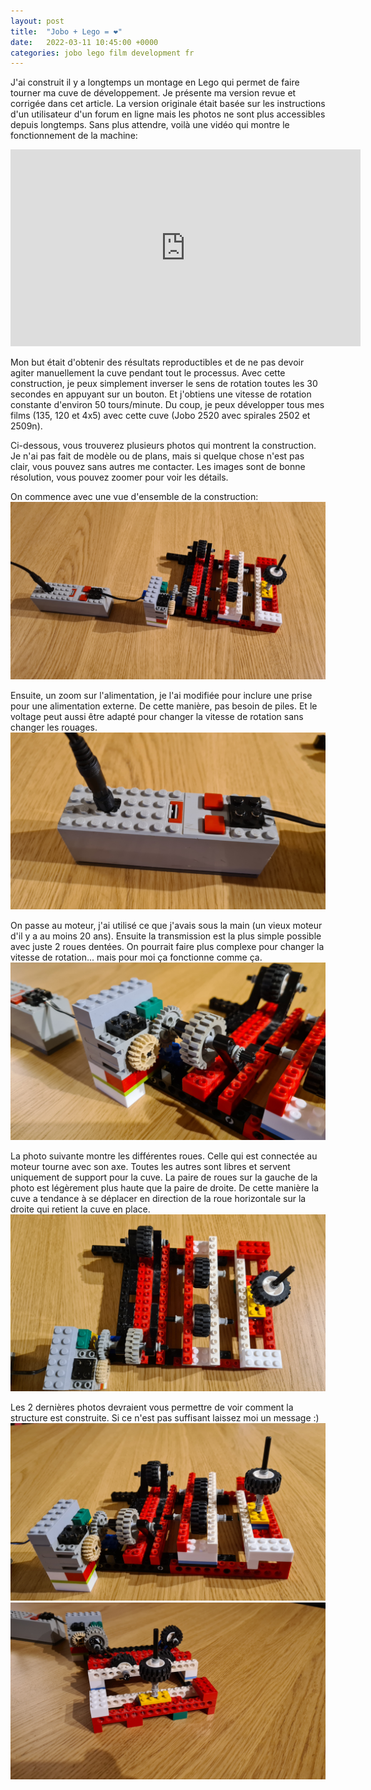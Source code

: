```yaml
---
layout: post
title:  "Jobo + Lego = ❤"
date:   2022-03-11 10:45:00 +0000
categories: jobo lego film development fr
---
```

J'ai construit il y a longtemps un montage en Lego qui permet de faire tourner ma cuve de développement. Je présente ma version revue et corrigée dans cet article. La version originale était basée sur les instructions d'un utilisateur d'un forum en ligne [](https://www.galerie-photo.org/n3-f2,125849.html) mais les photos ne sont plus accessibles depuis longtemps. Sans plus attendre, voilà une vidéo qui montre le fonctionnement de la machine:
<iframe width="560" height="315" src="https://www.youtube.com/embed/b-i4b8jZ_jY" title="YouTube video player" frameborder="0" allow="accelerometer; autoplay; clipboard-write; encrypted-media; gyroscope; picture-in-picture" allowfullscreen> </iframe>

Mon but était d'obtenir des résultats reproductibles et de ne pas devoir agiter manuellement la cuve pendant tout le processus. Avec cette construction, je peux simplement inverser le sens de rotation toutes les 30 secondes en appuyant sur un bouton. Et j'obtiens une vitesse de rotation constante d'environ 50 tours/minute. Du coup, je peux développer tous mes films (135, 120 et 4x5) avec cette cuve (Jobo 2520 avec spirales 2502 et 2509n).

Ci-dessous, vous trouverez plusieurs photos qui montrent la construction. Je n'ai pas fait de modèle ou de plans, mais si quelque chose n'est pas clair, vous pouvez sans autres me contacter. Les images sont de bonne résolution, vous pouvez zoomer pour voir les détails.

On commence avec une vue d'ensemble de la construction: 
![Vue d'ensemble](/images/2022-03-11_jobolego/overview.jpg)

Ensuite, un zoom sur l'alimentation, je l'ai modifiée pour inclure une prise pour une alimentation externe. De cette manière, pas besoin de piles. Et le voltage peut aussi être adapté pour changer la vitesse de rotation sans changer les rouages.
![Alimentation](/images/2022-03-11_jobolego/power-supply.jpg)

On passe au moteur, j'ai utilisé ce que j'avais sous la main (un vieux moteur d'il y a au moins 20 ans). Ensuite la transmission est la plus simple possible avec juste 2 roues dentées. On pourrait faire plus complexe pour changer la vitesse de rotation... mais pour moi ça fonctionne comme ça.
![Moteur et engrenage](/images/2022-03-11_jobolego/motor-gears.jpg)

La photo suivante montre les différentes roues. Celle qui est connectée au moteur tourne avec son axe. Toutes les autres sont libres et servent uniquement de support pour la cuve. La paire de roues sur la gauche de la photo est légèrement plus haute que la paire de droite. De cette manière la cuve a tendance à se déplacer en direction de la roue horizontale sur la droite qui retient la cuve en place.
![Roues](/images/2022-03-11_jobolego/wheels.jpg)

Les 2 dernières photos devraient vous permettre de voir comment la structure est construite. Si ce n'est pas suffisant laissez moi un message :)
![Vue de côté](/images/2022-03-11_jobolego/side-view.jpg)
![Vue arrière](/images/2022-03-11_jobolego/back-view.jpg)
